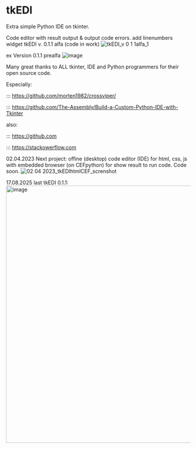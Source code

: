 # tkEDI

Extra simple Python IDE on tkinter.

Code editor with result output &amp; output code errors.
add linenumbers widget tkEDI v. 0.1.1 alfa (code in work)
![tkEDI_v 0 1 1alfa_1](https://user-images.githubusercontent.com/98592440/213202218-8916e8e0-c3ac-43f8-9e7a-03ddb3d2f2a0.jpg)

ex Version 0.1.1 prealfa
![image](https://user-images.githubusercontent.com/98592440/212129221-f777fc08-97d6-4c29-b093-588f4a09294b.png)

Many great thanks to ALL tkinter, IDE and Python programmers for their open source code. 

Especially:

::: https://github.com/morten1982/crossviper/

::: https://github.com/The-Assembly/Build-a-Custom-Python-IDE-with-Tkinter

also:

::: https://github.com

::: https://stackowerflow.com

02.04.2023 Next project: offine (desktop) code editor (IDE) for html, css, js with embedded browser (on CEFpython) for show result to run code. Code soon.
![02 04 2023_tkEDIhtmlCEF_screnshot](https://user-images.githubusercontent.com/98592440/229360518-124cc813-6096-4cdf-8ea9-12286ed321bf.jpg)

17.08.2025 last tkEDI 0.1.1:
<img width="801" height="702" alt="image" src="https://github.com/user-attachments/assets/7b072e88-fbe6-427a-a904-7da47161acfb" />
